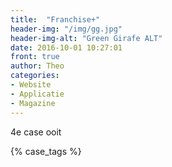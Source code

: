 ```yaml
---
title:  "Franchise+"
header-img: "/img/gg.jpg"
header-img-alt: "Green Girafe ALT"
date: 2016-10-01 10:27:01
front: true
author: Theo
categories: 
- Website
- Applicatie
- Magazine
---
```

4e case ooit

{% case_tags %}